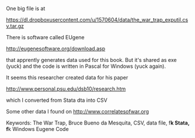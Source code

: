 
One big file is at

https://dl.dropboxusercontent.com/u/1570604/data/the_war_trap_exputil.csv.tar.gz

There is software called EUgene

http://eugenesoftware.org/download.asp

that apprently generates data used for this book. But it's shared as
exe (yuck) and the code is written in Pascal for Windows (yuck again).

It seems this researcher created data for his paper

http://www.personal.psu.edu/dsb10/research.htm

which I converted from Stata dta into CSV

Some other data I found on http://www.correlatesofwar.org

Keywords: The War Trap, Bruce Bueno da Mesquita, CSV, data file, f**k Stata, f**k Windows Eugene Code

